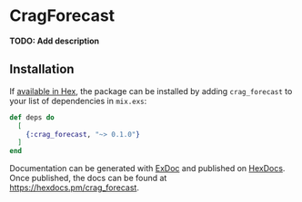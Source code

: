 # CragForecast

**TODO: Add description**

## Installation

If [available in Hex](https://hex.pm/docs/publish), the package can be installed
by adding `crag_forecast` to your list of dependencies in `mix.exs`:

```elixir
def deps do
  [
    {:crag_forecast, "~> 0.1.0"}
  ]
end
```

Documentation can be generated with [ExDoc](https://github.com/elixir-lang/ex_doc)
and published on [HexDocs](https://hexdocs.pm). Once published, the docs can
be found at <https://hexdocs.pm/crag_forecast>.

